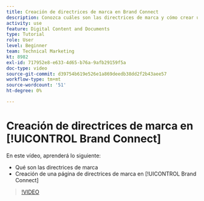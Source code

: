 ```yaml
---
title: Creación de directrices de marca en Brand Connect
description: Conozca cuáles son las directrices de marca y cómo crear una página de directrices de marca en Brand Connect para [!UICONTROL WORKFRONT DAM].
activity: use
feature: Digital Content and Documents
type: Tutorial
role: User
level: Beginner
team: Technical Marketing
kt: 8982
exl-id: 717952e8-e633-4d65-b76a-9afb29159f5a
doc-type: video
source-git-commit: d39754b619e526e1a869deedb38dd2f2b43aee57
workflow-type: tm+mt
source-wordcount: '51'
ht-degree: 0%

---
```


# Creación de directrices de marca en [!UICONTROL Brand Connect]

En este vídeo, aprenderá lo siguiente:

* Qué son las directrices de marca
* Creación de una página de directrices de marca en [!UICONTROL Brand Connect]

>[!VIDEO](https://video.tv.adobe.com/v/335244/?quality=12)
